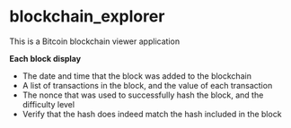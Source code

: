 # blockchain_explorer

This is a Bitcoin blockchain viewer application

**Each block display**

- The date and time that the block was added to the blockchain
- A list of transactions in the block, and the value of each transaction
- The nonce that was used to successfully hash the block, and the difficulty level
- Verify that the hash does indeed match the hash included in the block
